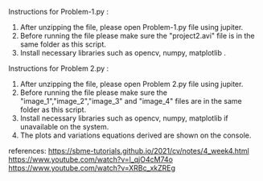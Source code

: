 

Instructions for Problem-1.py : 
1. After unzipping the file, please open Problem-1.py file using jupiter. 
2. Before running the file please make sure the "project2.avi" file is in the same folder as this script.
3. Install necessary libraries such as opencv, numpy, matplotlib .


Instructions for Problem 2.py : 
1. After unzipping the file, please open Problem 2.py file using jupiter.
2. Before running the file please make sure the "image_1","image_2","image_3" and "image_4" files are in the same folder as this script.
3. Install necessary libraries such as opencv, numpy, matplotlib if unavailable on the system.
4. The plots and variations equations derived are shown on the console.

references:
https://sbme-tutorials.github.io/2021/cv/notes/4_week4.html
https://www.youtube.com/watch?v=l_qjO4cM74o
https://www.youtube.com/watch?v=XRBc_xkZREg
